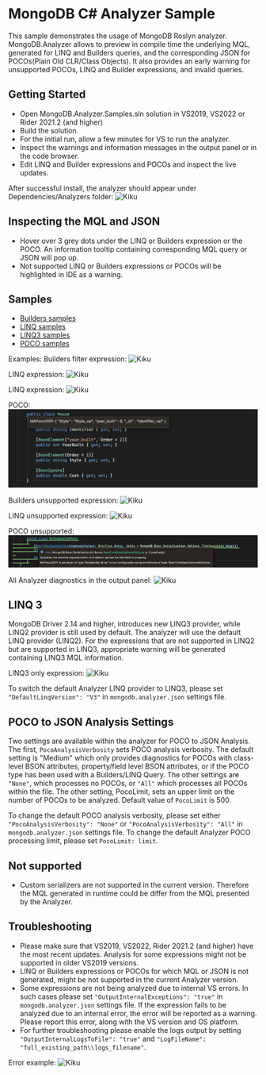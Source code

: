 MongoDB C# Analyzer Sample
==========================

This sample demonstrates the usage of MongoDB Roslyn analyzer.
MongoDB.Analyzer allows to preview in compile time the underlying MQL, generated for LINQ and Builders queries, and the corresponding JSON for POCOs(Plain Old CLR/Class Objects).
It also provides an early warning for unsupported POCOs, LINQ and Builder expressions, and invalid queries.

Getting Started
---------------
* Open MongoDB.Analyzer.Samples.sln solution in VS2019, VS2022 or Rider 2021.2 (and higher)
* Build the solution.
* For the initial run, allow a few minutes for VS to run the analyzer.
* Inspect the warnings and information messages in the output panel or in the code browser.
* Edit LINQ and Builder expressions and POCOs and inspect the live updates.

After successful install, the analyzer should appear under Dependencies/Analyzers folder:
![Kiku](images/analyzer_dep.jpg)

Inspecting the MQL and JSON
---------------------------
* Hover over 3 grey dots under the LINQ or Builders expression or the POCO. An information tooltip containing corresponding MQL query or JSON will pop up.
* Not supported LINQ or Builders expressions or POCOs will be highlighted in IDE as a warning.

Samples
-------
* [Builders samples](BasicSample/BuildersSample.cs)
* [LINQ samples](BasicSample/LinqSample.cs)
* [LINQ3 samples](BasicSample/Linq3Sample.cs)
* [POCO samples](BasicSample/PocoSample.cs)

Examples:
Builders filter expression:
![Kiku](images/builders_1.jpg)

LINQ expression:
![Kiku](images/linq2_1.jpg)

LINQ expression:
![Kiku](images/linq2_2.jpg)

POCO:
![Kiku](images/poco_1.jpg)

Builders unsupported expression:
![Kiku](images/builders_warning.jpg)

LINQ unsupported expression:
![Kiku](images/linq_warning.jpg)

POCO unsupported:
![Kiku](images/poco_warning.jpg)

All Analyzer diagnostics in the output panel:
![Kiku](images/output_panel.jpg)


LINQ 3
------
MongoDB Driver 2.14 and higher, introduces new LINQ3 provider, while LINQ2 provider is still used by default. The analyzer will use the default LINQ provider (LINQ2).
For the expressions that are not supported in LINQ2 but are supported in LINQ3, appropriate warning will be generated containing LINQ3 MQL information.

LINQ3 only expression:
![Kiku](images/linq3_1.jpg)

To switch the default Analyzer LINQ provider to LINQ3, please set ```"DefaultLinqVersion": "V3"``` in ```mongodb.analyzer.json``` settings file.

POCO to JSON Analysis Settings
------------------------------
Two settings are available within the analyzer for POCO to JSON Analysis. The first, ```PocoAnalysisVerbosity``` sets POCO analysis verbosity.
The default setting is "Medium" which only provides diagnostics for POCOs with class-level BSON attributes, property/field level BSON attributes, or if the POCO type has been used with a Builders/LINQ Query.
The other settings are ```"None"```, which processes no POCOs, or ```"All"``` which processes all POCOs within the file. The other setting, PocoLimit, sets an upper limit on the number of POCOs to be analyzed. Default value of ```PocoLimit``` is 500.

To change the default POCO analysis verbosity, please set either ```"PocoAnalysisVerbosity": "None"``` or ```"PocoAnalysisVerbosity": "All"``` in ```mongodb.analyzer.json``` settings file.
To change the default Analyzer POCO processing limit, please set ```PocoLimit: limit```.

Not supported
-------------
* Custom serializers are not supported in the current version. Therefore the MQL generated in runtime could be differ from the MQL presented by the Analyzer.

Troubleshooting
---------------
* Please make sure that VS2019, VS2022, Rider 2021.2 (and higher) have the most recent updates. Analysis for some expressions might not be supported in older VS2019 versions.
* LINQ or Builders expressions or POCOs for which MQL or JSON is not generated, might be not supported in the current Analyzer version.
* Some expressions are not being analyzed due to internal VS errors. In such cases please set ```"OutputInternalExceptions": "true"``` in ```mongodb.analyzer.json``` settings file. If the expression fails to be analyzed due to an internal error, the error will be reported as a warning. Please report this error, along with the VS version and OS platform.
* For further troubleshooting please enable the logs output by setting ```"OutputInternalLogsToFile": "true"``` and ```"LogFileName": "full_existing_path\\logs_filename"```.

Error example:
![Kiku](images/error.jpg)
